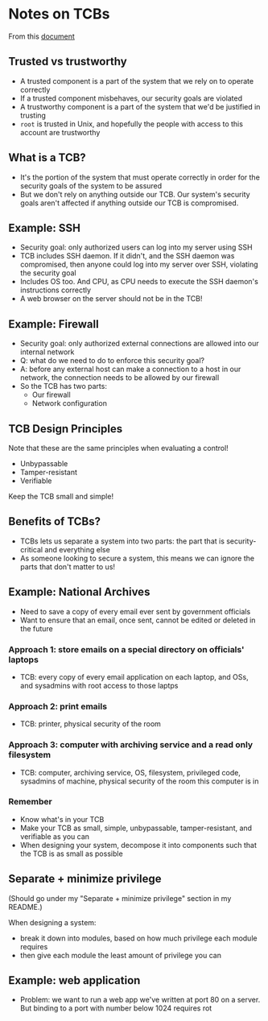 # Notes on TCBs

From this [document](https://inst.eecs.berkeley.edu/~cs161/fa16/notes/1.27.patterns.pdf)

## Trusted vs trustworthy

- A trusted component is a part of the system that we rely on to operate correctly
- If a trusted component misbehaves, our security goals are violated
- A trustworthy component is a part of the system that we'd be justified in trusting
- `root` is trusted in Unix, and hopefully the people with access to this account are trustworthy

## What is a TCB?

- It's the portion of the system that must operate correctly in order for the security goals of the system to be assured
- But we don't rely on anything outside our TCB. Our system's security goals aren't affected if anything outside our TCB is compromised.

## Example: SSH
- Security goal: only authorized users can log into my server using SSH
- TCB includes SSH daemon. If it didn't, and the SSH daemon was compromised, then anyone could log into my server over SSH, violating the security goal
- Includes OS too. And CPU, as CPU needs to execute the SSH daemon's instructions correctly
- A web browser on the server should not be in the TCB!

## Example: Firewall
- Security goal: only authorized external connections are allowed into our internal network
- Q: what do we need to do to enforce this security goal?
- A: before any external host can make a connection to a host in our network, the connection needs to be allowed by our firewall
- So the TCB has two parts:
    - Our firewall
    - Network configuration

## TCB Design Principles
Note that these are the same principles when evaluating a control!

- Unbypassable
- Tamper-resistant
- Verifiable

Keep the TCB small and simple!

## Benefits of TCBs?

- TCBs lets us separate a system into two parts: the part that is security-critical and everything else
- As someone looking to secure a system, this means we can ignore the parts that don't matter to us!

## Example: National Archives

- Need to save a copy of every email ever sent by government officials
- Want to ensure that an email, once sent, cannot be edited or deleted in the future

### Approach 1: store emails on a special directory on officials' laptops

- TCB: every copy of every email application on each laptop, and OSs, and sysadmins with root access to those laptps

### Approach 2: print emails

- TCB: printer, physical security of the room

### Approach 3: computer with archiving service and a read only filesystem

- TCB: computer, archiving service, OS, filesystem, privileged code, sysadmins of machine, physical security of the room this computer is in

### Remember

- Know what's in your TCB
- Make your TCB as small, simple, unbypassable, tamper-resistant, and verifiable as you can
- When designing your system, decompose it into components such that the TCB is as small as possible

## Separate + minimize privilege

(Should go under my "Separate + minimize privilege" section in my README.)

When designing a system:

- break it down into modules, based on how much privilege each module requires
- then give each module the least amount of privilege you can

## Example: web application
- Problem: we want to run a web app we've written at port 80 on a server. But binding to a port with number below 1024 requires rot